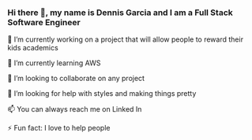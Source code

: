 ### Hi there 👋, my name is Dennis Garcia and I am a Full Stack Software Engineer

<p>🔭 I’m currently working on a project that will allow people to reward their kids academics</p>
<p>🌱 I’m currently learning AWS</p>
<p>👯 I’m looking to collaborate on any project</p>
<p>🤔 I’m looking for help with styles and making things pretty</p>
<p>📫 You can always reach me on Linked In</p>
<p>⚡ Fun fact: I love to help people</p>
